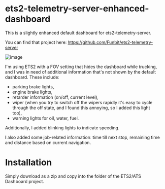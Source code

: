 # ets2-telemetry-server-enhanced-dashboard
This is a slightly enhanced default dashboard for ets2-telemetry-server.

You can find that project here: https://github.com/Funbit/ets2-telemetry-server

![image](https://github.com/kosaendre/ets2-telemetry-server-enhanced-dashboard/blob/main/server/Html/skins/default-enhanced/dashboard.jpg?raw=true)

I'm using ETS2 with a FOV setting that hides the dashboard while trucking, and I was in need of additional information that's not shown by the default dashboard.
These include:
- parking brake lights,
- engine brake lights,
- retarder information (on/off, current level),
- wiper (when you try to switch off the wipers rapidly it's easy to cycle through the off state, and I found this annoying, so I added this light too),
- warning lights for oil, water, fuel.

Additionally, I added blinking lights to indicate speeding.

I also added some job-related information: time till next stop, remaining time and distance based on current navigation.

# Installation
Simply download as a zip and copy into the folder of the ETS2/ATS Dashboard project.
